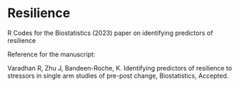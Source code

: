 # Resilience
R Codes for the Biostatistics (2023) paper on identifying predictors of resilience

Reference for the manuscript:

Varadhan R, Zhu J, Bandeen-Roche, K.  Identifying predictors of resilience to stressors in single arm studies of pre-post change, Biostatistics, Accepted.
